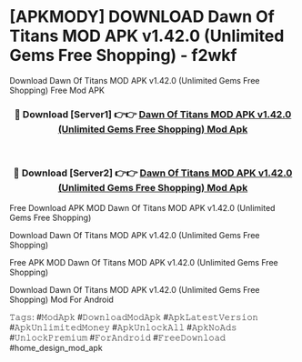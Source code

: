 # [APKMODY] DOWNLOAD Dawn Of Titans MOD APK v1.42.0 (Unlimited Gems Free Shopping) - f2wkf
Download Dawn Of Titans MOD APK v1.42.0 (Unlimited Gems Free Shopping) Free Mod APK

<div align="center">
<h3>🔴 Download [Server1] 👉👉 <a href="https://apk-comot.site?title=Dawn_Of_Titans_MOD_APK_v1.42.0_(Unlimited_Gems_Free_Shopping)">Dawn Of Titans MOD APK v1.42.0 (Unlimited Gems Free Shopping) Mod Apk</a></h3><br>

<h3>🔴 Download [Server2] 👉👉 <a href="https://apk-comot.site?title=Dawn_Of_Titans_MOD_APK_v1.42.0_(Unlimited_Gems_Free_Shopping)">Dawn Of Titans MOD APK v1.42.0 (Unlimited Gems Free Shopping) Mod Apk</a></h3>
</div>


Free Download APK MOD Dawn Of Titans MOD APK v1.42.0 (Unlimited Gems Free Shopping)

Download Dawn Of Titans MOD APK v1.42.0 (Unlimited Gems Free Shopping) 

Free APK MOD Dawn Of Titans MOD APK v1.42.0 (Unlimited Gems Free Shopping) 

Download Dawn Of Titans MOD APK v1.42.0 (Unlimited Gems Free Shopping) Mod For Android

𝚃𝚊𝚐𝚜: #𝙼𝚘𝚍𝙰𝚙𝚔 #𝙳𝚘𝚠𝚗𝚕𝚘𝚊𝚍𝙼𝚘𝚍𝙰𝚙𝚔 #𝙰𝚙𝚔𝙻𝚊𝚝𝚎𝚜𝚝𝚅𝚎𝚛𝚜𝚒𝚘𝚗 #𝙰𝚙𝚔𝚄𝚗𝚕𝚒𝚖𝚒𝚝𝚎𝚍𝙼𝚘𝚗𝚎𝚢 #𝙰𝚙𝚔𝚄𝚗𝚕𝚘𝚌𝚔𝙰𝚕𝚕 #𝙰𝚙𝚔𝙽𝚘𝙰𝚍𝚜 #𝚄𝚗𝚕𝚘𝚌𝚔𝙿𝚛𝚎𝚖𝚒𝚞𝚖 #𝙵𝚘𝚛𝙰𝚗𝚍𝚛𝚘𝚒𝚍 #𝙵𝚛𝚎𝚎𝙳𝚘𝚠𝚗𝚕𝚘𝚊𝚍 #home_design_mod_apk